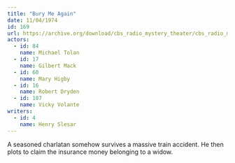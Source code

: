 ```yaml
---
title: "Bury Me Again"
date: 11/04/1974
id: 169
url: https://archive.org/download/cbs_radio_mystery_theater/cbs_radio_mystery_theater-0151-0200.zip/cbs_radio_mystery_theater-0151-0200%2Fcbsrmt_0169_bury_me_again.mp3
actors:  
  - id: 84
    name: Michael Tolan  
  - id: 17
    name: Gilbert Mack  
  - id: 60
    name: Mary Higby  
  - id: 16
    name: Robert Dryden  
  - id: 187
    name: Vicky Volante
writers:  
  - id: 4
    name: Henry Slesar
---
```

A seasoned charlatan somehow survives a massive train accident. He then plots to claim the insurance money belonging to a widow.